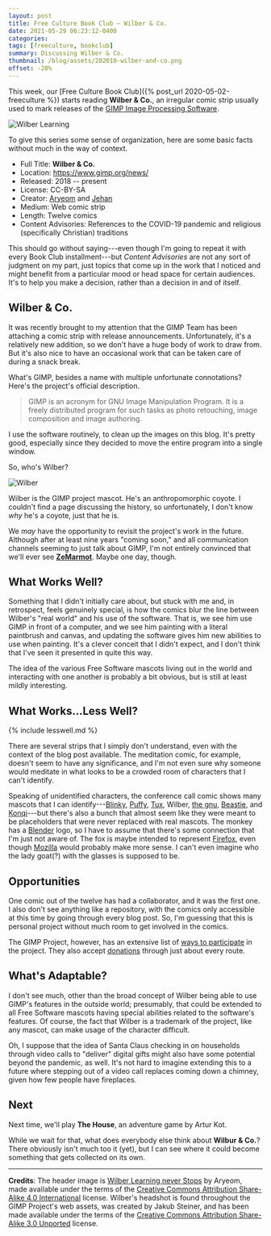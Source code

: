 ```yaml
---
layout: post
title: Free Culture Book Club — Wilber & Co.
date: 2021-05-29 06:23:12-0400
categories:
tags: [freeculture, bookclub]
summary: Discussing Wilber & Co.
thumbnail: /blog/assets/202010-wilber-and-co.png
offset: -20%
---
```


This week, our [Free Culture Book Club]({% post_url 2020-05-02-freeculture %}) starts reading **Wilber & Co.**, an irregular comic strip usually used to mark releases of the [GIMP Image Processing Software](https://www.gimp.org/).

![Wilber Learning](/blog/assets/202010-wilber-and-co.png "Wilber Learning")

To give this series some sense of organization, here are some basic facts without much in the way of context.

 * Full Title:  **Wilber & Co.**
 * Location:  <https://www.gimp.org/news/>
 * Released:  2018 -- present
 * License:  CC-BY-SA
 * Creator:  [Aryeom](https://film.zemarmot.net/) and [Jehan](https://girinstud.io/en/)
 * Medium:  Web comic strip
 * Length:  Twelve comics
 * Content Advisories:  References to the COVID-19 pandemic and religious (specifically Christian) traditions

This should go without saying---even though I'm going to repeat it with every Book Club installment---but *Content Advisories* are not any sort of judgment on my part, just topics that come up in the work that I noticed and might benefit from a particular mood or head space for certain audiences.  It's to help you make a decision, rather than a decision in and of itself.

## Wilber & Co.

It was recently brought to my attention that the GIMP Team has been attaching a comic strip with release announcements.  Unfortunately, it's a relatively new addition, so we don't have a huge body of work to draw from.  But it's also nice to have an occasional work that can be taken care of during a snack break.

What's GIMP, besides a name with multiple unfortunate connotations?  Here's the project's official description.

 > GIMP is an acronym for GNU Image Manipulation Program. It is a freely distributed program for such tasks as photo retouching, image composition and image authoring.

I use the software routinely, to clean up the images on this blog.  It's pretty good, especially since they decided to move the entire program into a single window.

So, who's Wilber?

![Wilber](/blog/assets/gimp-wilber.svg "Wilber")

Wilber is the GIMP project mascot.  He's an anthropomorphic coyote.  I couldn't find a page discussing the history, so unfortunately, I don't know *why* he's a coyote, just that he is.

We *may* have the opportunity to revisit the project's work in the future.  Although after at least nine years "coming soon," and all communication channels seeming to just talk about GIMP, I'm not entirely convinced that we'll ever see [**ZeMarmot**](https://film.zemarmot.net/en/).  Maybe one day, though.

## What Works Well?

Something that I didn't initially care about, but stuck with me and, in retrospect, feels genuinely special, is how the comics blur the line between Wilber's "real world" and his use of the software.  That is, we see him use GIMP in front of a computer, and we see him painting with a literal paintbrush and canvas, and updating the software gives him new abilities to use when painting.  It's a clever conceit that I didn't expect, and I don't think that I've seen it presented in quite this way.

The idea of the various Free Software mascots living out in the world and interacting with one another is probably a bit obvious, but is still at least mildly interesting.

## What Works...Less Well?

{% include lesswell.md %}

There are several strips that I simply don't understand, even with the context of the blog post available.  The meditation comic, for example, doesn't seem to have any significance, and I'm not even sure why someone would meditate in what looks to be a crowded room of characters that I can't identify.

Speaking of unidentified characters, the conference call comic shows many mascots that I can identify---[Blinky](https://en.wikipedia.org/wiki/FreeDOS), [Puffy](https://en.wikipedia.org/wiki/OpenBSD), [Tux](https://en.wikipedia.org/wiki/Tux_(mascot)), Wilber, [the gnu](https://en.wikipedia.org/wiki/GNU_Project), [Beastie](https://en.wikipedia.org/wiki/BSD_Daemon), and [Konqi](https://en.wikipedia.org/wiki/KDE)---but there's also a bunch that almost seem like they were meant to be placeholders that were never replaced with real mascots.  The monkey has a [Blender](https://www.blender.org/) logo, so I have to assume that there's some connection that I'm just not aware of.  The fox is maybe intended to represent [Firefox](https://www.mozilla.org/en-US/firefox/new/), even though [Mozilla](https://en.wikipedia.org/wiki/Mozilla_(mascot)) would probably make more sense.  I can't even imagine who the lady goat(?) with the glasses is supposed to be.

## Opportunities

One comic out of the twelve has had a collaborator, and it was the first one.  I also don't see anything like a repository, with the comics only accessible at this time by going through every blog post.  So, I'm guessing that this is personal project without much room to get involved in the comics.

The GIMP Project, however, has an extensive list of [ways to participate](https://www.gimp.org/develop/) in the project.  They also accept [donations](https://www.gimp.org/donating/) through just about every route.

## What's Adaptable?

I don't see much, other than the broad concept of Wilber being able to use GIMP's features in the outside world; presumably, that could be extended to all Free Software mascots having special abilities related to the software's features.  Of course, the fact that Wilber is a trademark of the project, like any mascot, can make usage of the character difficult.

Oh, I suppose that the idea of Santa Claus checking in on households through video calls to "deliver" digital gifts might also have some potential beyond the pandemic, as well.  It's not hard to imagine extending this to a future where stepping out of a video call replaces coming down a chimney, given how few people have fireplaces.

## Next

Next time, we'll play **The House**, an adventure game by Artur Kot.

While we wait for that, what does everybody else think about **Wilbur & Co.**?  There obviously isn't much too it (yet), but I can see where it could become something that gets collected on its own.

* * *

**Credits**:  The header image is [Wilber Learning never Stops](https://www.gimp.org/news/2020/10/07/gimp-2-10-22-released/) by Aryeom, made available under the terms of the [Creative Commons Attribution Share-Alike 4.0 International](https://creativecommons.org/licenses/by-sa/4.0/) license.  Wilber's headshot is found throughout the GIMP Project's web assets, was created by Jakub Steiner, and has been made available under the terms of the [Creative Commons Attribution Share-Alike 3.0 Unported](https://creativecommons.org/licenses/by-sa/3.0/) license.
